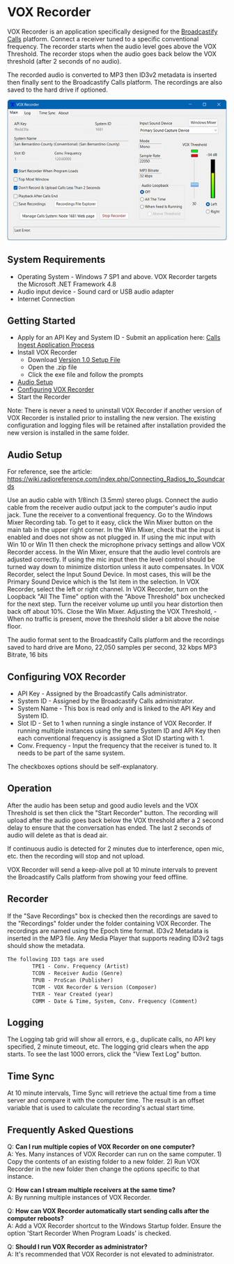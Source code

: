 # VOX Recorder

VOX Recorder is an application specifically designed for the [Broadcastify Calls](https://www.broadcastify.com/calls/) platform. Connect a receiver tuned to a specific conventional frequency.
The recorder starts when the audio level goes above the VOX Threshold. The recorder stops when the audio goes back below the VOX threshold (after 2 seconds of no audio).

The recorded audio is converted to MP3 then ID3v2 metadata is inserted then finally sent to the Broadcastify Calls platform. The recordings are also saved to the hard drive if optioned.

![Screenshot](vox_recorder.png)

## System Requirements
- Operating System - Windows 7 SP1 and above. VOX Recorder targets the Microsoft .NET Framework 4.8
- Audio input device - Sound card or USB audio adapter
- Internet Connection

## Getting Started
- Apply for an API Key and System ID - Submit an application here: [Calls Ingest Application Process](https://www.broadcastify.com/apply/calls)
- Install VOX Recorder
  - Download [Version 1.0 Setup File](https://github.com/BobAProScan/VOX-Recorder/releases/download/v1.0/VOX_Recorder_1_0.zip)
  - Open the .zip file
  - Click the exe file and follow the prompts
- [Audio Setup](#audio-setup)
- [Configuring VOX Recorder](#configuring-vox-recorder)
- Start the Recorder

Note:
There is never a need to uninstall VOX Recorder if another version of VOX Recorder is installed prior to installing the new version.  The existing configuration and logging files will be retained after installation provided the new version is installed in the same folder.

## Audio Setup
For reference, see the article: https://wiki.radioreference.com/index.php/Connecting_Radios_to_Soundcards

Use an audio cable with 1/8inch (3.5mm) stereo plugs. Connect the audio cable from the receiver audio output jack to the computer's audio input jack.
Tune the receiver to a conventional frequency.
Go to the Windows Mixer Recording tab. To get to it easy, click the Win Mixer button on the main tab in the upper right corner.
In the Win Mixer, check that the input is enabled and does not show as not plugged in.
If using the mic input with Win 10 or Win 11 then check the microphone privacy settings and allow VOX Recorder access.
In the Win Mixer, ensure that the audio level controls are adjusted correctly. If using the mic input then the level control should be turned way down to minimize distortion unless it auto compensates.
In VOX Recorder, select the Input Sound Device. In most cases, this will be the Primary Sound Device which is the 1st item in the selection.
In VOX Recorder, select the left or right channel.
In VOX Recorder, turn on the Loopback "All The Time" option with the "Above Threshold" box unchecked for the next step.
Turn the receiver volume up until you hear distortion then back off about 10%.
Close the Win Mixer.
Adjusting the VOX Threshold,  - When no traffic is present, move the threshold slider a bit above the noise floor.

The audio format sent to the Broadcastify Calls platform and the recordings saved to hard drive are Mono, 22,050 samples per second, 32 kbps MP3 Bitrate, 16 bits

## Configuring VOX Recorder

- API Key - Assigned by the Broadcastify Calls administrator.
- System ID - Assigned by the Broadcastify Calls administrator.
- System Name - This box is read only and is linked to the API Key and System ID.
- Slot ID - Set to 1 when running a single instance of VOX Recorder. If running multiple instances using the same System ID and API Key then each conventional frequency is assigned a Slot ID starting with 1.
- Conv. Frequency - Input the frequency that the receiver is tuned to. It needs to be part of the same system.

The checkboxes options should be self-explanatory.

## Operation
After the audio has been setup and good audio levels and the VOX Threshold is set then click the "Start Recorder" button. 
The recording will upload after the audio goes back below the VOX threshold after a 2 second delay to ensure that the conversation has ended. The last 2 seconds of audio will delete as that is dead air.

If continuous audio is detected for 2 minutes due to interference, open mic, etc. then the recording will stop and not upload.

VOX Recorder will send a keep-alive poll at 10 minute intervals to prevent the Broadcastify Calls platform from showing your feed offline.

## Recorder
If the "Save Recordings" box is checked then the recordings are saved to the "Recordings" folder under the folder containing VOX Recorder.
The recordings are named using the Epoch time format.
ID3v2 Metadata is inserted in the MP3 file. Any Media Player that supports reading ID3v2 tags should show the metadata.
```
The following ID3 tags are used
        TPE1 - Conv. Frequency (Artist)
        TCON - Receiver Audio (Genre)
        TPUB - ProScan (Publisher)
        TCOM - VOX Recorder & Version (Composer)
        TYER - Year Created (year)
        COMM - Date & Time, System, Conv. Frequency (Comment)
```
## Logging
The Logging tab grid will show all errors, e.g., duplicate calls, no API key specified, 2 minute timeout, etc. The logging grid clears when the app starts. To see the last 1000 errors, click the "View Text Log" button.

## Time Sync
At 10 minute intervals, Time Sync will retrieve the actual time from a time server and compare it with the computer time. The result is an offset variable that is used to calculate the recording's actual start time. 

## Frequently Asked Questions

Q: <b>Can I run multiple copies of VOX Recorder on one computer?</b><br>
A: Yes.  Many instances of VOX Recorder can run on the same computer.  1) Copy the contents of an existing folder to a new folder.  2) Run VOX Recorder in the new folder then change the options specific to that instance.<br>

Q: <b>How can I stream multiple receivers at the same time?</b><br>
A: By running multiple instances of VOX Recorder.<br>

Q: <b>How can VOX Recorder automatically start sending calls after the computer reboots?</b><br>
A: Add a VOX Recorder shortcut to the Windows Startup folder.  Ensure the option 'Start Recorder When Program Loads' is checked.<br>

Q: <b>Should I run VOX Recorder as administrator?</b><br>
A: It's recommended that VOX Recorder is not elevated to administrator.<br>
